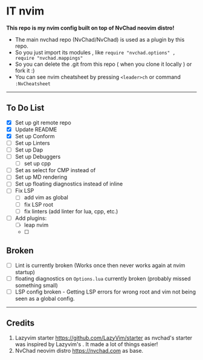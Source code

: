 # IT nvim
**This repo is my nvim config built on top of NvChad neovim distro!**

- The main nvchad repo (NvChad/NvChad) is used as a plugin by this repo.
- So you just import its modules , like `require "nvchad.options" , require "nvchad.mappings"`
- So you can delete the .git from this repo ( when you clone it locally ) or fork it :)
- You can see nvim cheatsheet by pressing `<leader>ch` or command `:NvCheatsheet`

---

## To Do List
- [x] Set up git remote repo
- [x] Update README
- [x] Set up Conform
- [ ] Set up Linters
- [ ] Set up Dap
- [ ] Set up Debuggers
  - [ ] set up cpp
- [ ] Set <TAB> as select for CMP instead of <CR>
- [ ] Set up MD rendering
- [ ] Set up floating diagnostics instead of inline
- [ ] Fix LSP
  - [ ] add vim as global
  - [ ] fix LSP root
  - [ ] fix linters (add linter for lua, cpp, etc.)
- [ ] Add plugins:
  - [ ] leap nvim
  - [ ]

## Broken
- [ ] Lint is currently broken (Works once then never works again at nvim startup)
- [ ] floating diagnostics on `Options.lua` currently broken (probably missed something small)
- [ ] LSP config broken - Getting LSP errors for wrong root and vim not being seen as a global config.

---

## Credits
1) Lazyvim starter https://github.com/LazyVim/starter as nvchad's starter was inspired by Lazyvim's . It made a lot of things easier!
2) NvChad neovim distro https://nvchad.com as base.
